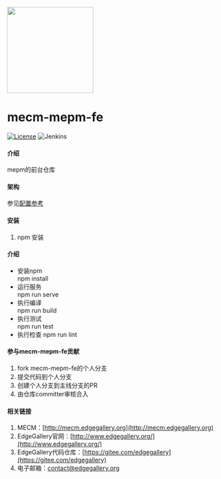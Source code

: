 <p align="left">
<img src="https://images.gitee.com/uploads/images/2020/1222/091155_70a1217a_7625361.png" width="200">
</p>

# mecm-mepm-fe

[![License](https://img.shields.io/badge/License-Apache%202.0-blue.svg)](https://opensource.org/licenses/Apache-2.0)
![Jenkins](https://img.shields.io/jenkins/build?jobUrl=http%3A%2F%2Fjenkins.edgegallery.org%2Fview%2FMEC-PLATFORM-BUILD%2Fjob%2Fmecm-meo-frontend-docker-image-update-daily-master%2F)

#### 介绍
mepm的前台仓库

#### 架构
参见[配置参考](https://cli.vuejs.org/config/)

#### 安装

1. npm 安装


#### 介绍

- 安装npm  
npm install
- 运行服务  
npm run serve
- 执行编译  
npm run build
- 执行测试  
npm run test
- 执行检查
npm run lint


#### 参与mecm-mepm-fe贡献

1. fork mecm-mepm-fe的个人分支
2. 提交代码到个人分支
3. 创建个人分支到主线分支的PR
4. 由仓库committer审核合入


#### 相关链接

1. MECM：[http://mecm.edgegallery.org](http://mecm.edgegallery.org)
2. EdgeGallery官网：[http://www.edgegallery.org/](http://www.edgegallery.org/)
3. EdgeGallery代码仓库：[https://gitee.com/edgegallery](https://gitee.com/edgegallery)
4. 电子邮箱：contact@edgegallery.org